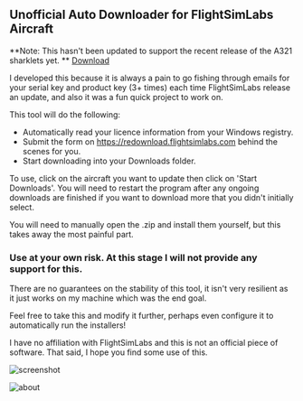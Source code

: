## Unofficial Auto Downloader for  FlightSimLabs Aircraft

**Note: This hasn't been updated to support the recent release of the A321 sharklets yet.
**
[Download](https://github.com/Luke-G/UnofficialFSLabsAutoDownloader/releases/download/1.0.0/ThirdPartyFlightSimLabsDownloaderTool.exe)

I developed this because it is always a pain to go fishing through emails for your serial key and product key (3+ times) each time FlightSimLabs release an update, and also it was a fun quick project to work on.

This tool will do the following:
- Automatically read your licence information from your Windows registry.
- Submit the form on https://redownload.flightsimlabs.com behind the scenes for you.
- Start downloading into your Downloads folder.

To use, click on the aircraft you want to update then click on 'Start Downloads'. You will need to restart the program after any ongoing downloads are finished if you want to download more that you didn't initially select.

You will need to manually open the .zip and install them yourself, but this takes away the most painful part.

### Use at your own risk. At this stage I will not provide any support for this.
There are no guarantees on the stability of this tool, it isn't very resilient as it just works on my machine which was the end goal.

Feel free to take this and modify it further, perhaps even configure it to automatically run the installers!

I have no affiliation with FlightSimLabs and this is not an official piece of software. That said, I hope you find some use of this.

![screenshot](https://puu.sh/H35Mx/edd926f6d2.png)

![about](https://puu.sh/H35Ue/dc385ed6cd.png)
